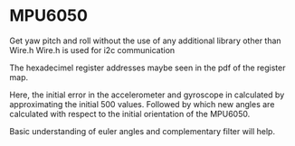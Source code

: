 # MPU6050
Get yaw pitch and roll without the use of any additional library other than Wire.h
Wire.h is used for i2c communication 

The hexadecimel register addresses maybe seen in the pdf of the register map.

Here, the initial error in the accelerometer and gyroscope in calculated by approximating the initial 500 values. Followed by which new angles are calculated with respect to the initial orientation of the MPU6050.

Basic understanding of euler angles and complementary filter will help.


